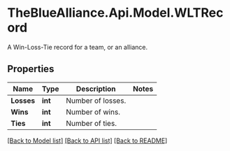 # TheBlueAlliance.Api.Model.WLTRecord
A Win-Loss-Tie record for a team, or an alliance.

## Properties

Name | Type | Description | Notes
------------ | ------------- | ------------- | -------------
**Losses** | **int** | Number of losses. | 
**Wins** | **int** | Number of wins. | 
**Ties** | **int** | Number of ties. | 

[[Back to Model list]](../README.md#documentation-for-models) [[Back to API list]](../README.md#documentation-for-api-endpoints) [[Back to README]](../README.md)

